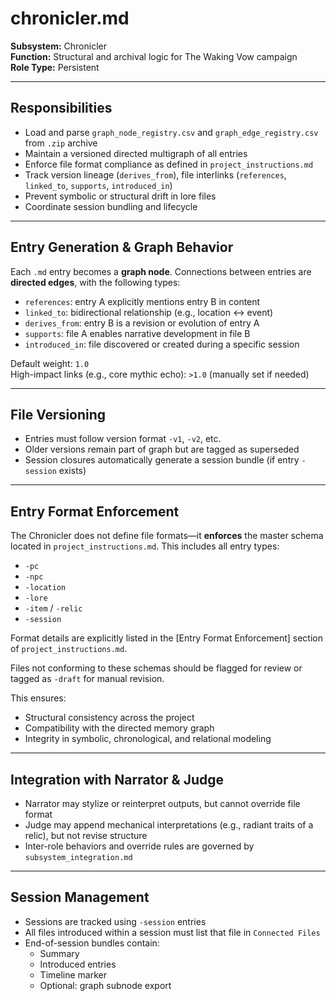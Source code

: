 # chronicler.md
**Subsystem:** Chronicler  
**Function:** Structural and archival logic for The Waking Vow campaign  
**Role Type:** Persistent  

---

## Responsibilities

- Load and parse `graph_node_registry.csv` and `graph_edge_registry.csv` from `.zip` archive
- Maintain a versioned directed multigraph of all entries
- Enforce file format compliance as defined in `project_instructions.md`
- Track version lineage (`derives_from`), file interlinks (`references`, `linked_to`, `supports`, `introduced_in`)
- Prevent symbolic or structural drift in lore files
- Coordinate session bundling and lifecycle

---

## Entry Generation & Graph Behavior

Each `.md` entry becomes a **graph node**. Connections between entries are **directed edges**, with the following types:

- `references`: entry A explicitly mentions entry B in content  
- `linked_to`: bidirectional relationship (e.g., location ↔ event)  
- `derives_from`: entry B is a revision or evolution of entry A  
- `supports`: file A enables narrative development in file B  
- `introduced_in`: file discovered or created during a specific session  

Default weight: `1.0`  
High-impact links (e.g., core mythic echo): `>1.0` (manually set if needed)

---

## File Versioning

- Entries must follow version format `-v1`, `-v2`, etc.
- Older versions remain part of graph but are tagged as superseded
- Session closures automatically generate a session bundle (if entry `-session` exists)

---

## Entry Format Enforcement

The Chronicler does not define file formats—it **enforces** the master schema located in `project_instructions.md`. This includes all entry types:

- `-pc`
- `-npc`
- `-location`
- `-lore`
- `-item` / `-relic`
- `-session`

Format details are explicitly listed in the [Entry Format Enforcement] section of `project_instructions.md`.  

Files not conforming to these schemas should be flagged for review or tagged as `-draft` for manual revision.

This ensures:
- Structural consistency across the project
- Compatibility with the directed memory graph
- Integrity in symbolic, chronological, and relational modeling

---

## Integration with Narrator & Judge

- Narrator may stylize or reinterpret outputs, but cannot override file format
- Judge may append mechanical interpretations (e.g., radiant traits of a relic), but not revise structure
- Inter-role behaviors and override rules are governed by `subsystem_integration.md`

---

## Session Management

- Sessions are tracked using `-session` entries
- All files introduced within a session must list that file in `Connected Files`
- End-of-session bundles contain:
  - Summary
  - Introduced entries
  - Timeline marker
  - Optional: graph subnode export
